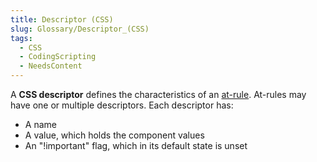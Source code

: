 ```yaml
---
title: Descriptor (CSS)
slug: Glossary/Descriptor_(CSS)
tags:
  - CSS
  - CodingScripting
  - NeedsContent
---
```


A **CSS descriptor** defines the characteristics of an [at-rule](/en-US/docs/Web/CSS/At-rule). At-rules may have one or multiple descriptors. Each descriptor has:

- A name
- A value, which holds the component values
- An "!important" flag, which in its default state is unset
